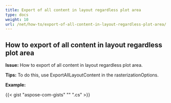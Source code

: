 ```yaml
---
title: Export of all content in layout regardless plot area
type: docs
weight: 10
url: /net/how-to/export-of-all-content-in-layout-regardless-plot-area/
---
```


## **How to export of all content in layout regardless plot area**

**Issue:** How to export of all content in layout regardless plot area.

**Tips:** To do this, use ExportAllLayoutContent in the rasterizationOptions.

**Example:**

{{< gist "aspose-com-gists" "" ".cs" >}}